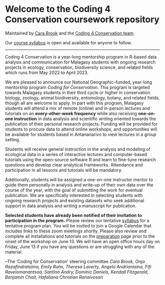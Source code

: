# Welcome to the Coding 4 Conservation coursework repository

Maintained by [Cara Brook](https://brooklab.org) and the [Coding 4 Conservation team](https://coding4conservation.org).

Our [course syllabus](course-syllabus.md) is open and available for anyone to follow.

---

Coding 4 Conservation is a year-long mentorship program in R-based data analysis and communication for Malagasy students with ongoing research projects in ecology, conservation, biodiversity science, and related fields which runs from May 2022 to April 2023.

We are pleased to announce our National Geographic-funded, year-long mentorship program _Coding for Conservation_. This program is targeted towards Malagasy students in their third cycle or higher in conservation biology, zoology, animal biodiversity, entomology, botany, and related fields, though all are welcome to apply. In part with this program, Malagasy students will attend a mix of remote (online) and in-person lectures and tutorials on an **every-other-week frequency** while also receiving **one-on-one instruction** in data analysis and scientific writing oriented towards the publication of their personal research projects. Funding will be provided for students to procure data to attend online workshops, and opportunities will be available for students based in Antananarivo to view lectures in a group setting.

Students will receive general instruction in the analysis and modeling of ecological data in a series of interactive lectures and computer-based tutorials using the open-source software R and learn to fine-tune research questions and develop clear analytical frameworks. Attendance and participation in all lessons and tutorials will be mandatory.

Additionally, students will be assigned a one-on-one instructor mentor to guide them personally in analysis and write-up of their own data over the course of the year, with the goal of submitting the work for eventual publication. We are specifically interested in selecting students with ongoing research projects and existing datasets who seek additional support in data analysis and writing a manuscript for publication. 

**Selected students have already been notified of their invitation to participation in the program.** Please review our tentative [syllabus](course-syllabus.md) for a tentative program plan. You will be invited to join a Google Calendar that includes links to these zoom meetings shortly. Please also review and complete all installations and tutorials on the [preparation](preparation.md) page prior to the onset of the workshop on June 13. We will have an open office hours day on Friday, June 13 if you have any questions or are struggling with any of the material.

–The ‘Coding for Conservation’ steering committee
_Cara Brook, Onja Razafindratsima, Emily Ruhs, Theresa Laverty, Angelo Andrianiaina, Fifi Ravelomanantsoa, Santino Andry, Dominic Daniels, Kendall Fitzgerald, Benjamin Chait, Hafaliana Christian Ranaivoson_